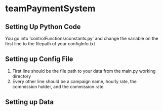 # teamPaymentSystem

## Setting Up Python Code
You go into 'controlFunctions/constants.py' and change the variable on the first line to the filepath of your configInfo.txt

## Setting up Config File
1. First line should be the file path to your data from the main.py working directory
3. Every other line should be a campaign name, hourly rate, the commission holder, and the commission rate

## Setting up Data
